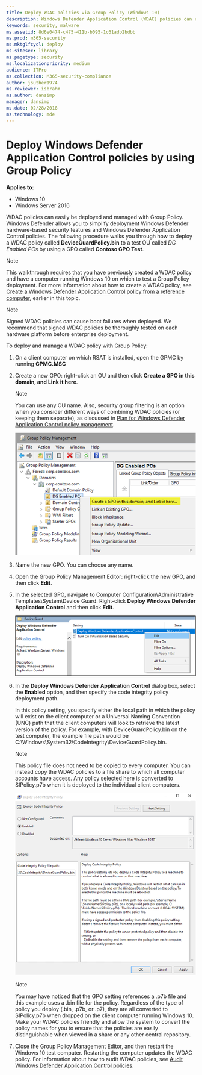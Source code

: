 ```yaml
---
title: Deploy WDAC policies via Group Policy (Windows 10)
description: Windows Defender Application Control (WDAC) policies can easily be deployed and managed with Group Policy. Learn how by following this step-by-step guide.
keywords: security, malware
ms.assetid: 8d6e0474-c475-411b-b095-1c61adb2bdbb
ms.prod: m365-security
ms.mktglfcycl: deploy
ms.sitesec: library
ms.pagetype: security
ms.localizationpriority: medium
audience: ITPro
ms.collection: M365-security-compliance
author: jsuther1974
ms.reviewer: isbrahm
ms.author: dansimp
manager: dansimp
ms.date: 02/28/2018
ms.technology: mde
---
```


# Deploy Windows Defender Application Control policies by using Group Policy

**Applies to:**

-   Windows 10
-   Windows Server 2016

WDAC policies can easily be deployed and managed with Group Policy. Windows Defender allows you to simplify deployment Windows Defender hardware-based security features and Windows Defender Application Control policies. The following procedure walks you through how to deploy a WDAC policy called **DeviceGuardPolicy.bin** to a test OU called *DG Enabled PCs* by using a GPO called **Contoso GPO Test**.

> [!NOTE]
> This walkthrough requires that you have previously created a WDAC policy and have a computer running Windows 10 on which to test a Group Policy deployment. For more information about how to create a WDAC policy, see [Create a Windows Defender Application Control policy from a reference computer](create-initial-default-policy.md), earlier in this topic.

> [!NOTE]
> Signed WDAC policies can cause boot failures when deployed. We recommend that signed WDAC policies be thoroughly tested on each hardware platform before enterprise deployment.

To deploy and manage a WDAC policy with Group Policy:

1.  On a client computer on which RSAT is installed, open the GPMC by running **GPMC.MSC** 

2.  Create a new GPO: right-click an OU and then click **Create a GPO in this domain, and Link it here**.

    > [!NOTE]
    > You can use any OU name. Also, security group filtering is an option when you consider different ways of combining WDAC policies (or keeping them separate), as discussed in [Plan for Windows Defender Application Control policy management](plan-windows-defender-application-control-management.md).

    ![Group Policy Management, create a GPO](images/dg-fig24-creategpo.png)

3.  Name the new GPO. You can choose any name. 

4.  Open the Group Policy Management Editor: right-click the new GPO, and then click **Edit**.

5.  In the selected GPO, navigate to Computer Configuration\\Administrative Templates\\System\\Device Guard. Right-click **Deploy Windows Defender Application Control** and then click **Edit**.

    ![Edit the Group Policy for Windows Defender Application Control](images/wdac-edit-gp.png)

6.  In the **Deploy Windows Defender Application Control** dialog box, select the **Enabled** option, and then specify the code integrity policy deployment path.

    In this policy setting, you specify either the local path in which the policy will exist on the client computer or a Universal Naming Convention (UNC) path that the client computers will look to retrieve the latest version of the policy. For example, with DeviceGuardPolicy.bin on the test computer, the example file path would be C:\\Windows\\System32\\CodeIntegrity\\DeviceGuardPolicy.bin.

    > [!NOTE]
    > This policy file does not need to be copied to every computer. You can instead copy the WDAC policies to a file share to which all computer accounts have access. Any policy selected here is converted to SIPolicy.p7b when it is deployed to the individual client computers.

    ![Group Policy called Deploy Windows Defender Application Control](images/dg-fig26-enablecode.png)

    > [!NOTE]
    > You may have noticed that the GPO setting references a .p7b file and this example uses a .bin file for the policy. Regardless of the type of policy you deploy (.bin, .p7b, or .p7), they are all converted to SIPolicy.p7b when dropped on the client computer running Windows 10. Make your WDAC policies friendly and allow the system to convert the policy names for you to ensure that the policies are easily distinguishable when viewed in a share or any other central repository.

7.  Close the Group Policy Management Editor, and then restart the Windows 10 test computer. Restarting the computer updates the WDAC policy. For information about how to audit WDAC policies, see [Audit Windows Defender Application Control policies](audit-windows-defender-application-control-policies.md).
